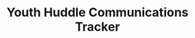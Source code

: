 ---
title: Youth Huddle Communications Tracker
redirect_to: https://docs.google.com/spreadsheets/d/1XlMSzj9_2UBnS_ZdXtWqWysXy0-rmAdsWc5UL70oBDE/edit?usp=sharing
redirect_from: 
  - /YH23CommsTracker
  - /yh23commstracker
---